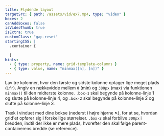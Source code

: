```yaml
---
title: Flydende layout
targetSrc: { path: /assets/vid/ex7.mp4, type: "video" }
boxes: 2
canAddBoxes: false
isVideoThumb: true
isExtra: true
customClass: "gap-reset"
startingCSS: |
  .container {
    
  }
hints:
  - { type: property, name: grid-template-columns }
  - { type: value, name: "minmax([n], [n])" }
---
```


Lav tre kolonner, hvor den første og sidste kolonne optager lige meget plads (<code data-type="value">1fr</code>). Angiv en rækkevidde mellem <code data-type="value">0</code> (min) og <code data-type="value">300px</code> (max) via funktionen <code data-type="value">minmax()</code> til den midterste kolonne. `.box-1` skal begynde på kolonne-linje 1 og slutte på kolonne-linje 4, og `.box-2` skal begynde på kolonne-linje 2 og slutte på kolonne-linje 3.

Træk i vinduet med dine bokse (nederst i højre hjørne <span class="resize">↖</span>), for at se, hvordan grid'et opfører sig i forskellige størrelser. `.box-2` skal forblive <code data-type="value">300px</code> i bredden, indtil der ikke er mere plads, hvorefter den skal følge parent-containerens bredde (se reference).
